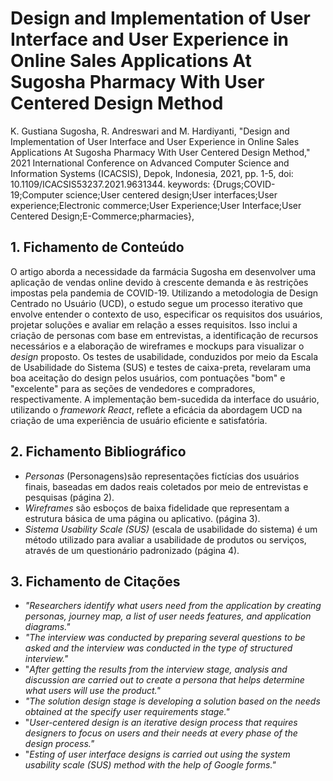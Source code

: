 # Design and Implementation of User Interface and User Experience in Online Sales Applications At Sugosha Pharmacy With User Centered Design Method

K. Gustiana Sugosha, R. Andreswari and M. Hardiyanti, "Design and Implementation of User Interface and User Experience in Online Sales Applications At Sugosha Pharmacy With User Centered Design Method," 2021 International Conference on Advanced Computer Science and Information Systems (ICACSIS), Depok, Indonesia, 2021, pp. 1-5, doi: 10.1109/ICACSIS53237.2021.9631344. keywords: {Drugs;COVID-19;Computer science;User centered design;User interfaces;User experience;Electronic commerce;User Experience;User Interface;User Centered Design;E-Commerce;pharmacies},

## 1. Fichamento de Conteúdo

O artigo aborda a necessidade da farmácia Sugosha em desenvolver uma aplicação de vendas online devido à crescente demanda e às restrições impostas pela pandemia de COVID-19. Utilizando a metodologia de Design Centrado no Usuário (UCD), o estudo segue um processo iterativo que envolve entender o contexto de uso, especificar os requisitos dos usuários, projetar soluções e avaliar em relação a esses requisitos. Isso inclui a criação de personas com base em entrevistas, a identificação de recursos necessários e a elaboração de wireframes e mockups para visualizar o *design* proposto. Os testes de usabilidade, conduzidos por meio da Escala de Usabilidade do Sistema (SUS) e testes de caixa-preta, revelaram uma boa aceitação do design pelos usuários, com pontuações "bom" e "excelente" para as seções de vendedores e compradores, respectivamente. A implementação bem-sucedida da interface do usuário, utilizando o *framework* *React*, reflete a eficácia da abordagem UCD na criação de uma experiência de usuário eficiente e satisfatória.

## 2. Fichamento Bibliográfico 

* _Personas_ (Personagens)são representações fictícias dos usuários finais, baseadas em dados reais coletados por meio de entrevistas e pesquisas (página 2).
* _Wireframes_ são esboços de baixa fidelidade que representam a estrutura básica de uma página ou aplicativo. (página 3).
* _Sistema Usability Scale (SUS)_ (escala de usabilidade do sistema) é um método utilizado para avaliar a usabilidade de produtos ou serviços, através de um questionário padronizado (página 4).

## 3. Fichamento de Citações 

* _"Researchers identify what users need from the application by creating personas, journey map, a list of user needs features, and application diagrams."_
* _"The interview was conducted by preparing several questions to be asked and the interview was conducted in the type of structured interview."_
* "_After getting the results from the interview stage, analysis and discussion are carried out to create a persona that helps determine what users will use the product."_
* _"The solution design stage is developing a solution based on the needs obtained at the specify user requirements stage."_
* "_User-centered design is an iterative design process that requires designers to focus on users and their needs at every phase of the design process."_
* "_Esting of user interface designs is carried out using the system usability scale (SUS) method with the help of Google forms."_
